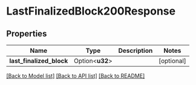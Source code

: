 # LastFinalizedBlock200Response

## Properties

Name | Type | Description | Notes
------------ | ------------- | ------------- | -------------
**last_finalized_block** | Option<**u32**> |  | [optional]

[[Back to Model list]](../README.md#documentation-for-models) [[Back to API list]](../README.md#documentation-for-api-endpoints) [[Back to README]](../README.md)


